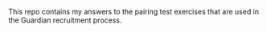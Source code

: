 This repo contains my answers to the pairing test exercises that are used in the Guardian recruitment process. 
